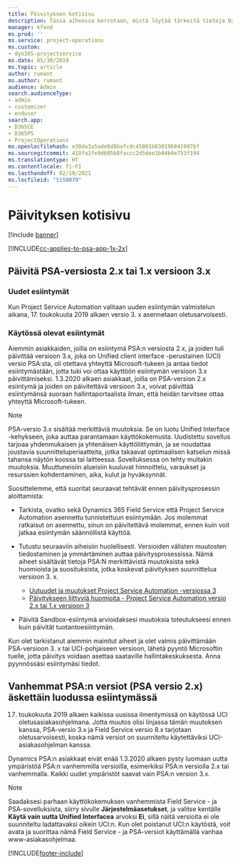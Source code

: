 ```yaml
---
title: Päivityksen kotisivu
description: Tässä aiheessa kerrotaan, mistä löytää tärkeitä tietoja Dynamics 365 Project Service Automationin uusista ja muuttuneista ominaisuuksista, ja uuteen versioon päivittämisen prosessista.
manager: kfend
ms.prod: ''
ms.service: project-operations
ms.custom:
- dyn365-projectservice
ms.date: 05/30/2019
ms.topic: article
author: rumant
ms.author: rumant
audience: Admin
search.audienceType:
- admin
- customizer
- enduser
search.app:
- D365CE
- D365PS
- ProjectOperations
ms.openlocfilehash: e30da3a5ade6d8bafcdc45801b830196841997bf
ms.sourcegitcommit: 418fa1fe9d605b8faccc2d5dee1b04b4e753f194
ms.translationtype: HT
ms.contentlocale: fi-FI
ms.lasthandoff: 02/10/2021
ms.locfileid: "5150079"
---
```

# <a name="upgrade-home-page"></a>Päivityksen kotisivu

[!include [banner](../includes/psa-now-project-operations.md)]

[!INCLUDE[cc-applies-to-psa-app-1x-2x](../includes/cc-applies-to-psa-app-1x-2x.md)]

## <a name="upgrade-from-psa-version-2x-or-1x-to-version-3x"></a>Päivitä PSA-versiosta 2.x tai 1.x versioon 3.x

### <a name="new-instances"></a>Uudet esiintymät

Kun Project Service Automation valitaan uuden esiintymän valmistelun aikana, 17. toukokuuta 2019 alkaen versio 3. x asennetaan oletusarvoisesti.

### <a name="existing-instances"></a>Käytössä olevat esiintymät

Aiemmin asiakkaiden, joilla on esiintymä PSA:n versiosta 2.x, ja joiden tuli päivittää versioon 3.x, joka on Unified client interface -perustainen (UCI) versio PSA:sta, oli otettava yhteyttä Microsoft-tukeen ja antaa tiedot esiintymästään, jotta tuki voi ottaa käyttöön esiintymän versioon 3.x päivittämiseksi. 1.3.2020 alkaen asiakkaat, joilla on PSA-version 2.x esiintymä ja joiden on päivitettävä versioon 3.x, voivat päivittää esiintymänsä suoraan hallintaportaalista ilman, että heidän tarvitsee ottaa yhteyttä Microsoft-tukeen.  

> [!NOTE]
> PSA-versio 3.x sisältää merkittäviä muutoksia. Se on luotu Unified Interface -kehykseen, joka auttaa parantamaan käyttökokemusta. Uudistettu sovellus tarjoaa yhdenmukaisen ja yhtenäisen käyttöliittymän, ja se noudattaa joustavia suunnitteluperiaatteita, jotka takaavat optimaalisen katselun missä tahansa näytön koossa tai laitteessa. Sovelluksessa on tehty muitakin muutoksia. Muuttuneisiin alueisiin kuuluvat hinnoittelu, varaukset ja resurssien kohdentaminen, aika, kulut ja hyväksynnät.

Suosittelemme, että suoritat seuraavat tehtävät ennen päivitysprosessin aloittamista:

- Tarkista, ovatko sekä Dynamics 365 Field Service että Project Service Automation asennettu tunnistettuun esiintymään. Jos molemmat ratkaisut on asennettu, sinun on päivitettävä molemmat, ennen kuin voit jatkaa esiintymän säännöllistä käyttöä.
- Tutustu seuraaviin aiheisiin huolellisesti. Versioiden välisten muutosten tiedostaminen ja ymmärtäminen auttaa päivitysprosessissa. Nämä aiheet sisältävät tietoja PSA:N merkittävistä muutoksista sekä huomioista ja suosituksista, jotka koskevat päivityksen suunnittelua versioon 3. x.

    - [Uutuudet ja muutokset Project Service Automation -versiossa 3](whats-new-changed-v3.md)
    - [Päivitykseen liittyviä huomioita - Project Service Automation versio 2.x tai 1.x versioon 3](upgrade-v3.md)

- Päivitä Sandbox-esiintymä arvioidaksesi muutoksia toteutukseesi ennen kuin päivität tuotantoesiintymän.

Kun olet tarkistanut aiemmin mainitut aiheet ja olet valmis päivittämään PSA-versioon 3. x tai UCI-pohjaiseen versioon, lähetä pyyntö Microsoftin tuelle, jotta päivitys voidaan asettaa saataville hallintakeskuksesta. Anna pyynnössäsi esiintymäsi tiedot.

## <a name="older-versions-of-psa-psa-version-2x-in-a-newly-created-instance"></a>Vanhemmat PSA:n versiot (PSA versio 2.x) äskettäin luodussa esiintymässä

17. toukokuuta 2019 alkaen kaikissa uusissa ilmentymissä on käytössä UCI oletusasiakasohjelmana. Jotta muutos olisi linjassa tämän muutoksen kanssa, PSA-versio 3.x ja Field Service versio 8.x tarjotaan oletusarvoisesti, koska nämä versiot on suunniteltu käytettäviksi UCI-asiakasohjelman kanssa.

Dynamics PSA:n asiakkaat eivät enää 1.3.2020 alkaen pysty luomaan uutta ympäristöä PSA:n vanhemmilla versioilla, esimerkiksi PSA:n versiolla 2.x tai vanhemmalla. Kaikki uudet ympäristöt saavat vain PSA:n version 3.x.

> [!NOTE]
> Saadaksesi parhaan käyttökokemuksen vanhemmista Field Service - ja PSA-sovelluksista, siirry sivulle **Järjestelmäasetukset**, ja valitse kentälle **Käytä vain uutta Unified Interfacea** arvoksi **Ei**, sillä näitä versioita ei ole suunniteltu ladattavaksi oikein UCI:n. Kun olet poistanut UCI:n käytöstä, voit avata ja suorittaa nämä Field Service - ja PSA-versiot käyttämällä vanhaa www-asiakasohjelmaa. 


[!INCLUDE[footer-include](../includes/footer-banner.md)]